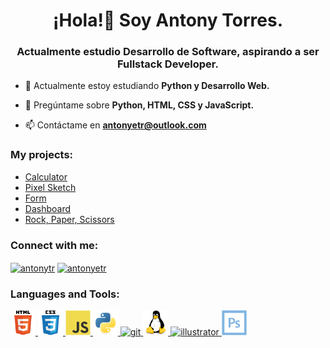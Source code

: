 <h1 align="center">¡Hola!👋 Soy Antony Torres.</h1>
<h3 align="center">Actualmente estudio Desarrollo de Software, aspirando a ser Fullstack Developer.</h3>

- 🌱 Actualmente estoy estudiando **Python y Desarrollo Web.**

- 💬 Pregúntame sobre **Python, HTML, CSS y JavaScript.**

- 📫 Contáctame en **antonyetr@outlook.com**
<h3 align="left">My projects:</h3>
<ul>
  <li><a href = "https://ntonytr.github.io/calculator/" target="blank" align="left"> Calculator </a></li>
  <li><a href = "https://ntonytr.github.io/sketch/" target="blank" align="left"> Pixel Sketch </a></li>
  <li><a href = "https://ntonytr.github.io/form/" target="blank" align="left"> Form</a></li>
  <li><a href = "https://ntonytr.github.io/dashboard/" target="blank" align="left"> Dashboard </a></li>
    <li><a href = "https://ntonytr.github.io/rock_paper_scissors/" target="blank" align="left"> Rock, Paper, Scissors </a></li>
</ul>

<h3 align="left">Connect with me:</h3>
<p align="left">
  <a href="https://linkedin.com/in/antonytr" target="blank"><img align="center" src="https://raw.githubusercontent.com/rahuldkjain/github-profile-readme-generator/master/src/images/icons/Social/linked-in-alt.svg" alt="antonytr" height="30" width="40" /></a>
  <a href="https://fb.com/antonyetr" target="blank"><img align="center" src="https://raw.githubusercontent.com/rahuldkjain/github-profile-readme-generator/master/src/images/icons/Social/facebook.svg" alt="antonyetr" height="30" width="40" /></a>
</p>

<h3 align="left">Languages and Tools:</h3>
<p align="left"> 
  <a href="https://www.w3.org/html/" target="_blank" rel="noreferrer"> <img src="https://raw.githubusercontent.com/devicons/devicon/master/icons/html5/html5-original-wordmark.svg" alt="html5" width="40" height="40"/> </a>  <a href="https://www.w3schools.com/css/" target="_blank" rel="noreferrer"> <img src="https://raw.githubusercontent.com/devicons/devicon/master/icons/css3/css3-original-wordmark.svg" alt="css3" width="40" height="40"/> </a>  <a href="https://developer.mozilla.org/en-US/docs/Web/JavaScript" target="_blank" rel="noreferrer"> <img src="https://raw.githubusercontent.com/devicons/devicon/master/icons/javascript/javascript-original.svg" alt="javascript" width="40" height="40"/> </a>  <a href="https://www.python.org" target="_blank" rel="noreferrer"> <img src="https://raw.githubusercontent.com/devicons/devicon/master/icons/python/python-original.svg" alt="python" width="40" height="40"/> </a>  <a href="https://git-scm.com/" target="_blank" rel="noreferrer"> <img src="https://www.vectorlogo.zone/logos/git-scm/git-scm-icon.svg" alt="git" width="40" height="40"/> </a>  <a href="https://www.linux.org/" target="_blank" rel="noreferrer"> <img src="https://raw.githubusercontent.com/devicons/devicon/master/icons/linux/linux-original.svg" alt="linux" width="40" height="40"/> </a>  <a href="https://www.adobe.com/in/products/illustrator.html" target="_blank" rel="noreferrer"> <img src="https://www.vectorlogo.zone/logos/adobe_illustrator/adobe_illustrator-icon.svg" alt="illustrator" width="40" height="40"/> </a>  <a href="https://www.photoshop.com/en" target="_blank" rel="noreferrer"> <img src="https://raw.githubusercontent.com/devicons/devicon/master/icons/photoshop/photoshop-line.svg" alt="photoshop" width="40" height="40"/> </a> 
</p>
